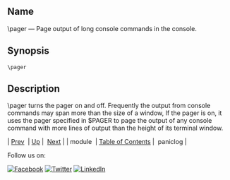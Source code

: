 <a name="console_commands.pager"></a>
## Name

\pager — Page output of long console commands in the console.

## Synopsis

`\pager`

<a name="idp11455472"></a>
## Description

\pager turns the pager on and off. Frequently the output from console commands may span more than the size of a window, If the pager is on, it uses the pager specified in $PAGER to page the output of any console command with more lines of output than the height of its terminal window.

| [Prev](console_commands.module.php)  | [Up](console.cmds.ref.php) |  [Next](console_commands.paniclog.php) |
| module  | [Table of Contents](index.php) |  paniclog |

Follow us on:

[![Facebook](https://support.messagesystems.com/images/icon-facebook.png)](http://www.facebook.com/messagesystems) [![Twitter](https://support.messagesystems.com/images/icon-twitter.png)](http://twitter.com/#!/MessageSystems) [![LinkedIn](https://support.messagesystems.com/images/icon-linkedin.png)](http://www.linkedin.com/company/message-systems)